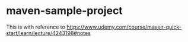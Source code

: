 # maven-sample-project
This is with reference to https://www.udemy.com/course/maven-quick-start/learn/lecture/4243198#notes
